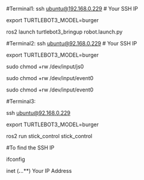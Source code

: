 #Terminal1:
ssh ubuntu@192.168.0.229 # Your SSH IP

export TURTLEBOT3_MODEL=burger

ros2 launch turtlebot3_bringup robot.launch.py

#Terminal2:
ssh ubuntu@92.168.0.229 # Your SSH IP

export TURTLEBOT3_MODEL=burger

sudo chmod +rw /dev/input/js0

sudo chmod +rw /dev/input/event0

sudo chmod +rw /dev/input/event0

#Terminal3:

ssh ubuntu@92.168.0.229

export TURTLEBOT3_MODEL=burger

ros2 run stick_control stick_control


#To find the SSH IP 

ifconfig

inet (***.***.*.***) Your IP Address
 
